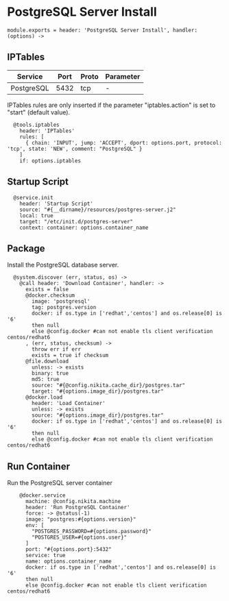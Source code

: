 
# PostgreSQL Server Install

    module.exports = header: 'PostgreSQL Server Install', handler: (options) ->

## IPTables

| Service    | Port | Proto | Parameter |
|------------|------|-------|-----------|
| PostgreSQL | 5432 | tcp   | -         |

IPTables rules are only inserted if the parameter "iptables.action" is set to
"start" (default value).

      @tools.iptables
        header: 'IPTables'
        rules: [
          { chain: 'INPUT', jump: 'ACCEPT', dport: options.port, protocol: 'tcp', state: 'NEW', comment: "PostgreSQL" }
        ]
        if: options.iptables

## Startup Script

      @service.init
        header: 'Startup Script'
        source: "#{__dirname}/resources/postgres-server.j2"
        local: true
        target: "/etc/init.d/postgres-server"
        context: container: options.container_name

## Package

Install the PostgreSQL database server.

      @system.discover (err, status, os) ->
        @call header: 'Download Container', handler: ->
          exists = false
          @docker.checksum
            image: 'postgresql'
            tag: postgres.version
            docker: if os.type in ['redhat','centos'] and os.release[0] is '6'
            then null
            else @config.docker #can not enable tls client verification centos/redhat6
          , (err, status, checksum) ->
            throw err if err
            exists = true if checksum
          @file.download
            unless: -> exists
            binary: true
            md5: true
            source: "#{@config.nikita.cache_dir}/postgres.tar"
            target: "#{options.image_dir}/postgres.tar"
          @docker.load
            header: 'Load Container'
            unless: -> exists
            source: "#{options.image_dir}/postgres.tar"
            docker: if os.type in ['redhat','centos'] and os.release[0] is '6'
            then null
            else @config.docker #can not enable tls client verification centos/redhat6

## Run Container

Run the PostgreSQL server container

        @docker.service
          machine: @config.nikita.machine
          header: 'Run PostgreSQL Container'
          force: -> @status(-1)
          image: "postgres:#{options.version}"
          env: [
            "POSTGRES_PASSWORD=#{options.password}"
            "POSTGRES_USER=#{options.user}"
          ]
          port: "#{options.port}:5432"
          service: true
          name: options.container_name
          docker: if os.type in ['redhat','centos'] and os.release[0] is '6'
          then null
          else @config.docker #can not enable tls client verification centos/redhat6
